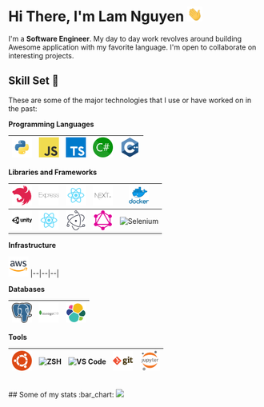 
<h1>Hi There, I'm Lam Nguyen <img  src="https://raw.githubusercontent.com/ABSphreak/ABSphreak/master/gifs/Hi.gif" width="30px"></h1>

I'm a **Software Engineer**. My day to day work revolves around building Awesome application with my favorite language. I'm open to collaborate on interesting projects.

## Skill Set :muscle:

These are some of the major technologies that I use or have worked on in the past:

**Programming Languages**

<img title="Python" alt="Python" width="40px" src="https://raw.githubusercontent.com/github/explore/master/topics/python/python.png" />|<img alt="JS" title="JavaScript" width="40px" src="https://raw.githubusercontent.com/github/explore/master/topics/javascript/javascript.png">|<img alt="Typescript" title="Typescript" width="40px" src="https://raw.githubusercontent.com/github/explore/main/topics/typescript/typescript.png">|<img title="C#" alt="C#" width="40px" src="https://raw.githubusercontent.com/github/explore/main/topics/csharp/csharp.png">|<img title="C++" alt="C++" width="40px" src="https://raw.githubusercontent.com/github/explore/main/topics/cpp/cpp.png">
|--|--|--|--|--|

**Libraries and Frameworks**

<img title="NestJS" alt="NestJS" width="40px" src="https://raw.githubusercontent.com/github/explore/master/topics/nestjs/nestjs.png">|<img title="ExpressJS" alt="ExpressJS" width="40px" src="https://raw.githubusercontent.com/github/explore/master/topics/express/express.png">|<img title="React" alt="React" width="40px" src="https://raw.githubusercontent.com/github/explore/master/topics/react/react.png">|<img title="NextJS" alt="NextJS" width="40px" src="https://raw.githubusercontent.com/github/explore/master/topics/nextjs/nextjs.png">|<img title="Docker" alt="Docker" width="40px" src="https://raw.githubusercontent.com/github/explore/master/topics/docker/docker.png">
|--|--|--|--|--|
<img title="Unity" alt="Unity" width="40px" src="https://raw.githubusercontent.com/github/explore/master/topics/unity/unity.png">|<img title="React Native" alt="React Native" width="40px" src="https://raw.githubusercontent.com/github/explore/master/topics/react-native/react-native.png">|<img title="Electron" alt="Electron" width="40px" src="https://raw.githubusercontent.com/github/explore/master/topics/electron/electron.png">|<img title="GrahpQL" alt="GraphQL" width="40px" src="https://raw.githubusercontent.com/github/explore/master/topics/graphql/graphql.png">|<img title="Selenium" alt="Selenium" width="40px" src="https://img.icons8.com/color/48/000000/selenium-test-automation.png">

**Infrastructure**

<img title="AWS" alt="AWS" width="40px" src="https://raw.githubusercontent.com/github/explore/main/topics/aws/aws.png">
|--|--|--|

**Databases**

<img title="PostgreSQL" alt="PostgreSQL" width="40px" src="https://raw.githubusercontent.com/github/explore/master/topics/postgresql/postgresql.png">|<img title="MongoDB" alt="MongoDB" width="40px" src="https://raw.githubusercontent.com/github/explore/master/topics/mongodb/mongodb.png">|<img title="ElasticSearch" alt="ElasticSearch" width="40px" src="https://raw.githubusercontent.com/github/explore/master/topics/elasticsearch/elasticsearch.png"> <br>
|--|--|--|

**Tools**

<img title="Ubuntu" alt="Ubuntu" width="40px" src="https://raw.githubusercontent.com/github/explore/master/topics/ubuntu/ubuntu.png">|<img title="ZSH" alt="ZSH" width="40px" src="https://s3.amazonaws.com/ohmyzsh/oh-my-zsh-logo.png">|<img title="VS Code" alt="VS Code" width="40px" src="https://img.icons8.com/fluent/48/000000/visual-studio-code-2019.png">|<img title="git" alt="git" width="40px" src="https://raw.githubusercontent.com/github/explore/master/topics/git/git.png">|<img title="Jupyter Notebook" alt="Jupyter" width="40px" src="https://raw.githubusercontent.com/github/explore/master/topics/jupyter-notebook/jupyter-notebook.png">
|--|--|--|--|--|
<br>
## Some of my stats :bar_chart:

<img src="https://github-readme-stats.vercel.app/api?username=Sweetloveinyourheart&show_icons=true&theme=radical&include_all_commits=true">